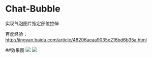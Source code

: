 # Chat-Bubble
实现气泡图片指定部位拉伸

百度经验：http://jingyan.baidu.com/article/48206aeaa9035e216bd6b35a.html

##效果图
![](https://github.com/cjq002/Chat-Bubble/raw/master/IMAGE/demo.png)
![](https://github.com/cjq002/Chat-Bubble/raw/master/IMAGE/demo1.png)
